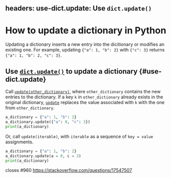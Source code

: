 headers:
    use-dict.update: Use `dict.update()`
---
# How to update a dictionary in Python
Updating a dictionary inserts a new entry into the dicitionary or modifies an existing one. For example, updating `{"a": 1, "b": 2}` with `{"c": 3}` returns  `{"a": 1, "b": 2, "c": 3}`.

## Use [`dict.update()`](kite-sym:builtins.dict.update) to update a dictionary {#use-dict.update}
Call  [`update(other_dictionary)`](kite-sym:builtins.dict.update), where `other_dictionary` contains the new entries to the dictionary. If a key `k` in `other_dictionary` already exists in the original dictionary, [`update`](kite-sym:builtins.dict.update) replaces the value associated with `k` with the one from `other_dictionary`.
```python
a_dictionary = {"a": 1, "b": 2}
a_dictionary.update({"a": 0, "c": 3})
print(a_dictionary)
```
Or, call `update(iterable)`, with `iterable` as a sequence of `key = value` assignments.
```python
a_dictionary = {"a": 1, "b": 2}
a_dictionary.update(a = 0, c = 3)
print(a_dictionary)
```
closes #960
https://stackoverflow.com/questions/17547507

